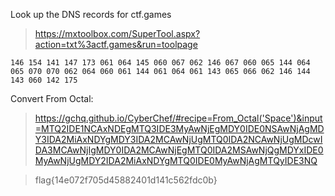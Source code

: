 Look up the DNS records for ctf.games  

> https://mxtoolbox.com/SuperTool.aspx?action=txt%3actf.games&run=toolpage  

```146 154 141 147 173 061 064 145 060 067 062 146 067 060 065 144 064 065 070 070 062 064 060 061 144 061 064 061 143 065 066 062 146 144 143 060 142 175```  

Convert From Octal:  
> https://gchq.github.io/CyberChef/#recipe=From_Octal('Space')&input=MTQ2IDE1NCAxNDEgMTQ3IDE3MyAwNjEgMDY0IDE0NSAwNjAgMDY3IDA2MiAxNDYgMDY3IDA2MCAwNjUgMTQ0IDA2NCAwNjUgMDcwIDA3MCAwNjIgMDY0IDA2MCAwNjEgMTQ0IDA2MSAwNjQgMDYxIDE0MyAwNjUgMDY2IDA2MiAxNDYgMTQ0IDE0MyAwNjAgMTQyIDE3NQ

> flag{14e072f705d45882401d141c562fdc0b}  